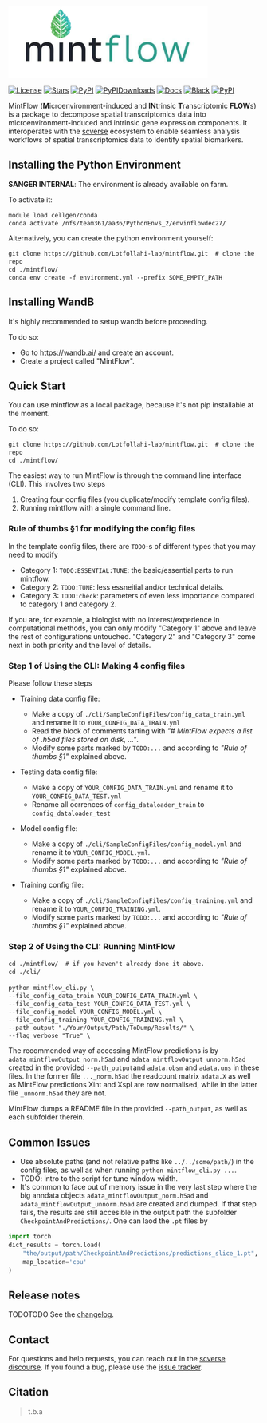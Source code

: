 <img src="https://github.com/Lotfollahi-lab/mintflow/blob/main/docs/_static/mintflow_logo_readme.png" width="400" alt="mintflow-logo">

[![License](https://img.shields.io/badge/License-BSD_3--Clause-blue.svg)](https://github.com/Lotfollahi-lab/mintflow/blob/main/LICENSE)
[![Stars](https://img.shields.io/github/stars/Lotfollahi-lab/mintflow?logo=GitHub&color=yellow)](https://github.com/Lotfollahi-lab/mintflow/stargazers)
[![PyPI](https://img.shields.io/pypi/v/mintflow.svg)](https://pypi.org/project/mintflow)
[![PyPIDownloads](https://static.pepy.tech/badge/mintflow)](https://pepy.tech/project/mintflow)
[![Docs](https://readthedocs.org/projects/mintflow/badge/?version=latest)](https://mintflow.readthedocs.io/en/stable/?badge=stable)
[![Black](https://img.shields.io/badge/code%20style-black-000000.svg)](https://github.com/psf/black)
[![PyPI](https://img.shields.io/badge/pre--commit-enabled-brightgreen?logo=pre-commit&logoColor=white)](https://github.com/pre-commit/pre-commit)

MintFlow (**M**icroenvironment-induced and **IN**trinsic **T**ranscriptomic **FLOW**s) is a package to decompose spatial transcriptomics data into microenvironment-induced and intrinsic gene expression components. It interoperates with the [scverse](https://scverse.org/) ecosystem to enable seamless analysis workflows of spatial transcriptomics data to identify spatial biomarkers. 

## Installing the Python Environment
 **SANGER INTERNAL**: The environment is already available on farm.

To activate it:
```commandline
module load cellgen/conda
conda activate /nfs/team361/aa36/PythonEnvs_2/envinflowdec27/
```

Alternatively, you can create the python environment yourself:
```commandline
git clone https://github.com/Lotfollahi-lab/mintflow.git  # clone the repo
cd ./mintflow/
conda env create -f environment.yml --prefix SOME_EMPTY_PATH
```

## Installing WandB
It's highly recommended to setup wandb before proceeding.

To do so:
- Go to https://wandb.ai/ and create an account.
- Create a project called "MintFlow".

## Quick Start
You can use mintflow as a local package, because it's not pip installable at the moment.

To do so:
```commandline
git clone https://github.com/Lotfollahi-lab/mintflow.git  # clone the repo
cd ./mintflow/
```
The easiest way to run MintFlow is through the command line interface (CLI).
This involves two steps
1. Creating four config files (you duplicate/modify template config files).
2. Running mintflow with a single command line.

### Rule of thumbs §1 for modifying the config files
In the template config files, there are `TODO`-s of different types that you may need to modify
- Category 1: `TODO:ESSENTIAL:TUNE`: the basic/essential parts to run mintflow.
- Category 2: `TODO:TUNE`: less essneitial and/or technical details.
- Category 3: `TODO:check`: parameters of even less importance compared to category 1 and category 2.

If you are, for example, a biologist with no interest/experience in computational methods, you can only modify "Category 1" above and leave the rest of configurations untouched.
"Category 2" and "Category 3" come next in both priority and the level of details.

### Step 1 of Using the CLI: Making 4 config files
Please follow these steps
- Training data config file:
    - Make a copy of `./cli/SampleConfigFiles/config_data_train.yml` and rename it to `YOUR_CONFIG_DATA_TRAIN.yml`
    - Read the block of comments tarting with *"# MintFlow expects a list of .h5ad files stored on disk, ..."*.
    - Modify some parts marked by `TODO:...` and according to *"Rule of thumbs §1"* explained above.


- Testing data config file:
    - Make a copy of `YOUR_CONFIG_DATA_TRAIN.yml` and rename it to `YOUR_CONFIG_DATA_TEST.yml`
    - Rename all ocrrences of `config_dataloader_train` to `config_dataloader_test`


- Model config file:
    - Make a copy of `./cli/SampleConfigFiles/config_model.yml` and rename it to `YOUR_CONFIG_MODEL.yml`.
    - Modify some parts marked by `TODO:...` and according to *"Rule of thumbs §1"* explained above.


- Training config file:
    - Make a copy of `./cli/SampleConfigFiles/config_training.yml` and rename it to `YOUR_CONFIG_TRAINING.yml`.
    - Modify some parts marked by `TODO:...` and according to *"Rule of thumbs §1"* explained above.

### Step 2 of Using the CLI: Running MintFlow

```commandline
cd ./mintflow/  # if you haven't already done it above.
cd ./cli/

python mintflow_cli.py \
--file_config_data_train YOUR_CONFIG_DATA_TRAIN.yml \
--file_config_data_test YOUR_CONFIG_DATA_TEST.yml \
--file_config_model YOUR_CONFIG_MODEL.yml \
--file_config_training YOUR_CONFIG_TRAINING.yml \
--path_output "./Your/Output/Path/ToDump/Results/" \
--flag_verbose "True" \
```
The recommended way of accessing MintFlow predictions is by `adata_mintflowOutput_norm.h5ad` and `adata_mintflowOutput_unnorm.h5ad` created in the provided `--path_output`and `adata.obsm` and `adata.uns` in these files.
In the former file `..._norm.h5ad` the readcount matrix `adata.X` as well as MintFlow predictions Xint and Xspl are row normalised, while in the latter file `_unnorm.h5ad` they are not.

MintFlow dumps a README file in the provided `--path_output`, as well as each subfolder therein.

## Common Issues
- Use absolute paths (and not relative paths like `../../some/path/`) in the config files, as well as when running `python mintflow_cli.py ...`.
- TODO: intro to the script for tune window width.
- It's common to face out of memory issue in the very last step where the big anndata objects `adata_mintflowOutput_norm.h5ad` and `adata_mintflowOutput_unnorm.h5ad` are created and dumped.
If that step fails, the results are still accesible in the output path the subfolder `CheckpointAndPredictions/`.
One can laod the `.pt` files by
```python
import torch
dict_results = torch.load(
    "the/output/path/CheckpointAndPredictions/predictions_slice_1.pt",
    map_location='cpu'
)
```

## Release notes
TODOTODO
See the [changelog][changelog].

## Contact

For questions and help requests, you can reach out in the [scverse discourse][scverse-discourse].
If you found a bug, please use the [issue tracker][issue-tracker].

## Citation

> t.b.a

[scverse-discourse]: https://discourse.scverse.org/
[issue-tracker]: https://github.com/sebastianbirk/celldino/issues
[changelog]: https://celldino.readthedocs.io/latest/changelog.html
[link-docs]: https://celldino.readthedocs.io
[link-api]: https://celldino.readthedocs.io/latest/api.html
